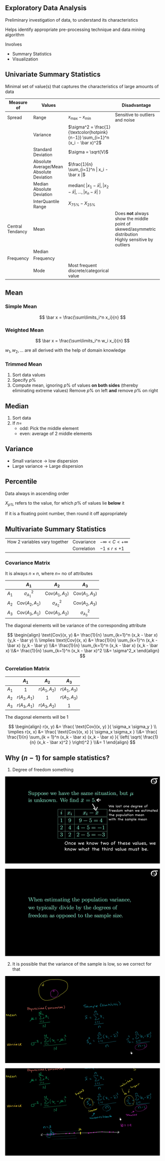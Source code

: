 ## Exploratory Data Analysis

Preliminary investigation of data, to understand its characteristics

Helps identify appropriate pre-processing technique and data mining algorithm

Involves

- Summary Statistics
- Visualization

## Univariate Summary Statistics

Minimal set of value(s) that captures the characteristics of large amounts of data

| Measure of       | Values                                   |                                                              | Disadvantage                                                 |
| ---------------- | ---------------------------------------- | ------------------------------------------------------------ | ------------------------------------------------------------ |
| Spread           | Range                                    | $x_\text{max} - x_\text{min}$                                | Sensitive to outliers and noise                              |
|                  | Variance                                 | $\sigma^2 = \frac{1}{\textcolor{hotpink}{n-1}} \sum_{i=1}^n (x_i - \bar x)^2$ |                                                              |
|                  | Standard Deviation                       | $\sigma = \sqrt{V}$                                          |                                                              |
|                  | Absolute Average/Mean Absolute Deviation | $\frac{1}{n} \sum_{i=1}^n \| x_i - \bar x \|$                    |                                                              |
|                  | Median Absolute Deviation                | $\text{median}( \ \| x_1 - \bar x \|, \| x_2 - \bar x \|, \dots, \| x_n - \bar x \| \ )$ |                                                              |
|                  | InterQuantile Range                      | $X_{75 \%} - X_{25 \%}$                                      |                                                              |
| Central Tendancy | Mean                                     |                                                              | Does **not** always show the middle point of skewed/asymmetric distribution<br />Highly sensitive by outliers |
|                  | Median                                   |                                                              |                                                              |
| Frequency        | Frequency                                |                                                              |                                                              |
|                  | Mode                                     | Most frequent discrete/categorical value                     |                                                              |

## Mean

### Simple Mean

$$
\bar x = \frac{\sum\limits_i^n x_i}{n}
$$

### Weighted Mean

$$
\bar x =
\frac{\sum\limits_i^n w_i x_i}{n}
$$

$w_1, w_2, \dots$ are all derived with the help of domain knowledge

### Trimmed Mean

1. Sort data values
2. Specify $p \%$ 
3. Compute mean, ignoring $p \%$ of values **on both sides** (thereby eliminating extreme values)
   Remove $p \%$ on left **and** remove $p \%$ on right

## Median

1. Sort data
2. If $n=$
     - odd: Pick the middle element
     - even: average of 2 middle elements

## Variance

- Small variance $\to$ low dispersion
- Large variance $\to$ Large dispersion

## Percentile

Data always in ascending order

$X_{p \%}$ refers to the value, for which $p \%$ of values lie **below** it

If it is a floating point number, then round it off appropriately

## Multivariate Summary Statistics

|                               |             |                         |
| ----------------------------- | ----------- | ----------------------- |
| How 2 variables vary together | Covariance  | $-\infty < C < +\infty$ |
|                               | Correlation | $-1 \le r \le +1$       |

### Covariance Matrix

It is always $n \times n$, where $n =$ no of attributes

|       |         $A_1$          |         $A_2$          |         $A_3$          |
| :---: | :--------------------: | :--------------------: | :--------------------: |
| $A_1$ |    $\sigma^2_{A_1}$    | $\text{Cov}(A_1, A_2)$ | $\text{Cov}(A_1, A_3)$ |
| $A_2$ | $\text{Cov}(A_2, A_1)$ |    $\sigma^2_{A_2}$    | $\text{Cov}(A_2, A_3)$ |
| $A_3$ | $\text{Cov}(A_3, A_1)$ | $\text{Cov}(A_3, A_2)$ |    $\sigma^2_{A_3}$    |

The diagonal elements will be variance of the corresponding attribute

$$
\begin{align}
\text{Cov}(x, y)
&= \frac{1}{n} \sum_{k=1}^n (x_k - \bar x) (y_k - \bar y) \\
\implies \text{Cov}(x, x)
&= \frac{1}{n} \sum_{k=1}^n (x_k - \bar x) (y_k - \bar y) \\&= \frac{1}{n} \sum_{k=1}^n (x_k - \bar x) (x_k - \bar x) \\&= \frac{1}{n} \sum_{k=1}^n (x_k - \bar x)^2 \\&= \sigma^2_x
\end{align}
$$

### Correlation Matrix

|       |     $A_1$     |     $A_2$     |     $A_3$     |
| :---: | :-----------: | :-----------: | :-----------: |
| $A_1$ |      $1$      | $r(A_1, A_2)$ | $r(A_1, A_3)$ |
| $A_2$ | $r(A_2, A_1)$ |      $1$      | $r(A_2, A_3)$ |
| $A_3$ | $r(A_3, A_1)$ | $r(A_3, A_2)$ |      $1$      |

The diagonal elements will be 1

$$
\begin{align}
r(x, y)
&= \frac{
\text{Cov}(x, y)
}{
\sigma_x \sigma_y
} \\
\implies
r(x, x)
&= \frac{
\text{Cov}(x, x)
}{
\sigma_x \sigma_x
} \\&= \frac{
\frac{1}{n} \sum_{k = 1}^n (x_k - \bar x) (x_k - \bar x)
}{
\left(
\sqrt{ \frac{1}{n} (x_k - \bar x)^2 }
\right)^2
} \\&= 1
\end{align}
$$

## Why $(n-1)$ for sample statistics?

1. Degree of freedom something

![image-20221018122654103](assets//image-20221018122654103.png)

![image-20221018122734531](assets//image-20221018122734531.png)

2. It is possible that the variance of the sample is low, so we correct for that

![image-20221018122422694](assets//image-20221018122422694.png)

![image-20221018122358045](assets//image-20221018122358045.png)

